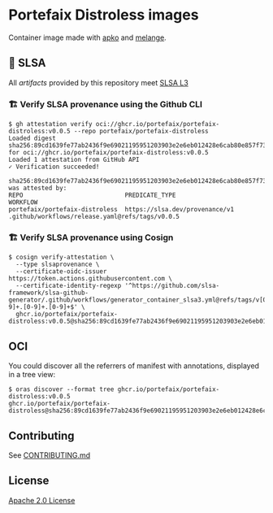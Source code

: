 # Portefaix Distroless images

Container image made with [apko](https://github.com/chainguard-dev/apko) and [melange](https://github.com/chainguard-dev/melange).

## 🔑 SLSA

All _artifacts_ provided by this repository meet [SLSA L3](https://slsa.dev/spec/v1.0/levels#build-l3)

### 🏗️ Verify SLSA provenance using the Github CLI

```shell
$ gh attestation verify oci://ghcr.io/portefaix/portefaix-distroless:v0.0.5 --repo portefaix/portefaix-distroless
Loaded digest sha256:89cd1639fe77ab2436f9e69021195951203903e2e6eb012428e6cab80e857f73 for oci://ghcr.io/portefaix/portefaix-distroless:v0.0.5
Loaded 1 attestation from GitHub API
✓ Verification succeeded!

sha256:89cd1639fe77ab2436f9e69021195951203903e2e6eb012428e6cab80e857f73 was attested by:
REPO                            PREDICATE_TYPE                  WORKFLOW
portefaix/portefaix-distroless  https://slsa.dev/provenance/v1  .github/workflows/release.yaml@refs/tags/v0.0.5
```

### 🏗️ Verify SLSA provenance using Cosign

```shell
$ cosign verify-attestation \
  --type slsaprovenance \
  --certificate-oidc-issuer https://token.actions.githubusercontent.com \
  --certificate-identity-regexp '^https://github.com/slsa-framework/slsa-github-generator/.github/workflows/generator_container_slsa3.yml@refs/tags/v[0-9]+.[0-9]+.[0-9]+$' \
  ghcr.io/portefaix/portefaix-distroless:v0.0.5@sha256:89cd1639fe77ab2436f9e69021195951203903e2e6eb012428e6cab80e857f73
```

## OCI

You could discover all the referrers of manifest with annotations, displayed in a tree view:

```shell
$ oras discover --format tree ghcr.io/portefaix/portefaix-distroless:v0.0.5
ghcr.io/portefaix/portefaix-distroless@sha256:89cd1639fe77ab2436f9e69021195951203903e2e6eb012428e6cab80e857f73
```

## Contributing

See [CONTRIBUTING.md](./CONTRIBUTING.md)

## License

[Apache 2.0 License](./LICENSE)
